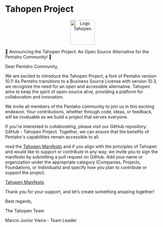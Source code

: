 # Tahopen Project
<div align="center">
<img src="http://www.tahopen.org/tahopen.png" alt="Logo Tahopen" width="80" height="80">
</div>

🌟 Announcing the Tahopen Project: An Open Source Alternative for the Pentaho Community! 🌟

Dear Pentaho Community,

We are excited to introduce the Tahopen Project, a fork of Pentaho version 10.1! As Pentaho transitions to a Business Source License with version 10.3, we recognize the need for an open and accessible alternative. Tahopen aims to keep the spirit of open-source alive, providing a platform for collaboration and innovation.

We invite all members of the Pentaho community to join us in this exciting endeavor. Your contributions, whether through code, ideas, or feedback, will be invaluable as we build a project that serves everyone.

If you're interested in collaborating, please visit our GitHub repository: GitHub - Tahopen Project. Together, we can ensure that the benefits of Pentaho's capabilities remain accessible to all.


read the [Tahopen Manifesto](https://github.com/tahopen/manifesto) and if you align with the principles of Tahopen and would like to support or contribute in any way, we invite you to sign the manifesto by submitting a pull request on GitHub. Add your name or organization under the appropriate category (Companies, Projects, Foundations, or Individuals) and specify how you plan to contribute or support the project.

[Tahopen Manifesto](https://github.com/tahopen/manifesto)

Thank you for your support, and let’s create something amazing together!

Best regards,

The Tahopen Team

Marcio Junior Vieira - Team Leader 


